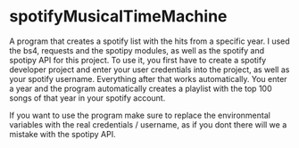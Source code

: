 # spotifyMusicalTimeMachine
 A program that creates a spotify list with the hits from a specific year. I used the bs4, requests and the spotipy modules, as well as the spotify and spotipy API for this project. To use it, you first have to create a spotify developer project and enter your user credentials into the project, as well as your spotify username. Everything after that works automatically. You enter a year and the program automatically creates a playlist with the top 100 songs of that year in your spotify account.

If you want to use the program make sure to replace the environmental variables with the real credentials / username, as if you dont there will we a mistake with the spotipy API.
